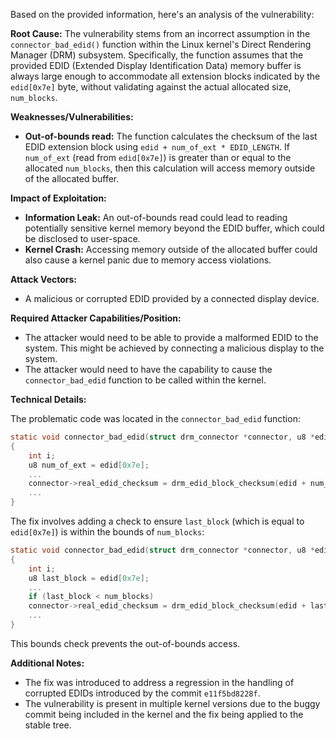 Based on the provided information, here's an analysis of the vulnerability:

**Root Cause:**
The vulnerability stems from an incorrect assumption in the `connector_bad_edid()` function within the Linux kernel's Direct Rendering Manager (DRM) subsystem. Specifically, the function assumes that the provided EDID (Extended Display Identification Data) memory buffer is always large enough to accommodate all extension blocks indicated by the `edid[0x7e]` byte, without validating against the actual allocated size, `num_blocks`.

**Weaknesses/Vulnerabilities:**
- **Out-of-bounds read:** The function calculates the checksum of the last EDID extension block using `edid + num_of_ext * EDID_LENGTH`. If `num_of_ext` (read from `edid[0x7e]`) is greater than or equal to the allocated `num_blocks`, then this calculation will access memory outside of the allocated buffer.

**Impact of Exploitation:**
- **Information Leak:**  An out-of-bounds read could lead to reading potentially sensitive kernel memory beyond the EDID buffer, which could be disclosed to user-space.
- **Kernel Crash:** Accessing memory outside of the allocated buffer could also cause a kernel panic due to memory access violations.

**Attack Vectors:**
- A malicious or corrupted EDID provided by a connected display device.

**Required Attacker Capabilities/Position:**
- The attacker would need to be able to provide a malformed EDID to the system. This might be achieved by connecting a malicious display to the system.
- The attacker would need to have the capability to cause the `connector_bad_edid` function to be called within the kernel.

**Technical Details:**

The problematic code was located in the `connector_bad_edid` function:

```c
static void connector_bad_edid(struct drm_connector *connector, u8 *edid, int num_blocks)
{
	int i;
	u8 num_of_ext = edid[0x7e];
	...
	connector->real_edid_checksum = drm_edid_block_checksum(edid + num_of_ext * EDID_LENGTH);
	...
}
```

The fix involves adding a check to ensure `last_block` (which is equal to `edid[0x7e]`) is within the bounds of `num_blocks`:

```c
static void connector_bad_edid(struct drm_connector *connector, u8 *edid, int num_blocks)
{
	int i;
	u8 last_block = edid[0x7e];
	...
    if (last_block < num_blocks)
	connector->real_edid_checksum = drm_edid_block_checksum(edid + last_block * EDID_LENGTH);
    ...
}
```

This bounds check prevents the out-of-bounds access.

**Additional Notes:**
- The fix was introduced to address a regression in the handling of corrupted EDIDs introduced by the commit `e11f5bd8228f`.
- The vulnerability is present in multiple kernel versions due to the buggy commit being included in the kernel and the fix being applied to the stable tree.